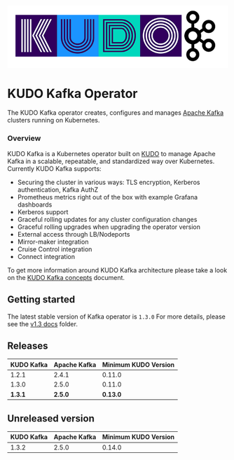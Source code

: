 ![kudo-kafka](./docs/latest/resources/images/kudo-kafka.png)

# KUDO Kafka Operator

The KUDO Kafka operator creates, configures and manages [Apache Kafka](https://kafka.apache.org/) clusters running on Kubernetes.

### Overview

KUDO Kafka is a Kubernetes operator built on [KUDO](kudo.dev) to manage Apache Kafka in a scalable, repeatable, and standardized way over Kubernetes. Currently KUDO Kafka supports:

- Securing the cluster in various ways: TLS encryption, Kerberos authentication, Kafka AuthZ
- Prometheus metrics right out of the box with example Grafana dashboards
- Kerberos support
- Graceful rolling updates for any cluster configuration changes
- Graceful rolling upgrades when upgrading the operator version
- External access through LB/Nodeports
- Mirror-maker integration
- Cruise Control integration
- Connect integration

To get more information around KUDO Kafka architecture please take a look on the [KUDO Kafka concepts](./docs/latest/concepts.md) document.

## Getting started

The latest stable version of Kafka operator is `1.3.0`
For more details, please see the [v1.3 docs](./docs/v1.3) folder.


## Releases

| KUDO Kafka | Apache Kafka | Minimum KUDO Version |
| ---------- | ------------ | -------------------- |
| 1.2.1      | 2.4.1        | 0.11.0               |
| 1.3.0      | 2.5.0        | 0.11.0               |
| **1.3.1**  | **2.5.0**    | **0.13.0**           |

## Unreleased version

| KUDO Kafka | Apache Kafka | Minimum KUDO Version |
| ---------- | ------------ | -------------------- |
| 1.3.2      | 2.5.0        | 0.14.0               |
